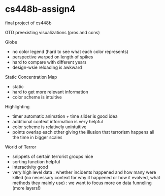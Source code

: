 # cs448b-assign4
final project of cs448b

GTD preexisting visualizations (pros and cons)

Globe
- no color legend (hard to see what each color represents)
- perspective warped on length of spikes
- hard to compare with different years
- design-wsie reloading is awkward

Static Concentration Map
- static
- hard to get more relevant information
- color scheme is intuitive

Highlighting
- timer automatic animation + time slider is good idea
- additional context information is very helpful
- color scheme is relatively unintuitive
- points overlap each other giving the illusion that terrorism happens all the time in bigger scales

World of Terror
- snippets of certain terrorist groups nice
- sorting function helpful
- interactivity good
- very high level data : whether incidents happened and how many were killed (no necessary context for why it happened or how it evolved, what methods they mainly use)
	: we want to focus more on data funneling (more layers!)
	